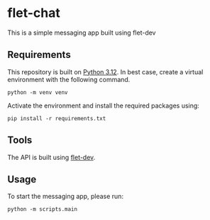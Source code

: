 # flet-chat

This is a simple messaging app built using flet-dev

## Requirements

This repository is built on [Python 3.12](https://docs.python.org/3.12/).
In best case, create a virtual environment with the following command.

```
python -m venv venv
```

Activate the environment and install the required packages using:

```
pip install -r requirements.txt
```

## Tools

The API is built using [flet-dev](https://flet.dev/).

## Usage

To start the messaging app, please run:

```
python -m scripts.main
```
